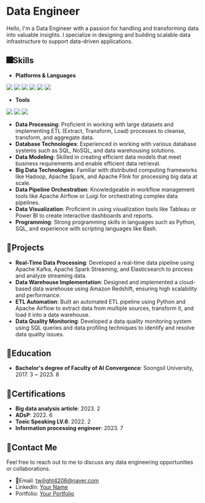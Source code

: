 # Data Engineer

Hello, I'm a Data Engineer with a passion for handling and transforming data into valuable insights. I specialize in designing and building scalable data infrastructure to support data-driven applications.

## 🎆Skills

- **Platforms & Languages**

<img src="https://img.shields.io/badge/Android-3DDC84?style=flat-square&logo=Android&logoColor=white"/> <img src="https://img.shields.io/badge/Python-3776AB?style=flat-square&logo=Python&logoColor=yellow"/> <img src="https://img.shields.io/badge/Jupyter-F37626?style=flat-square&logo=Jupyter&logoColor=yellow"/> <img src="https://img.shields.io/badge/C-A8B9CC?style=flat-square&logo=C&logoColor=blue"/> <img src="https://img.shields.io/badge/C++-00599C?style=flat-square&logo=cplusplus&logoColor=white"/> <img src="https://img.shields.io/badge/TensorFlow-FF6F00?style=flat-square&logo=TensorFlow&logoColor=white"/> 

- **Tools**

<img src="https://img.shields.io/badge/Git-F05032?style=flat-square&logo=Git&logoColor=white"/> <img src="https://img.shields.io/badge/GitHub-181717?style=flat-square&logo=GitHub&logoColor=white"/> <img src="https://img.shields.io/badge/Slack-4A154B?style=flat-square&logo=Slack&logoColor=white"/>
- **Data Processing**: Proficient in working with large datasets and implementing ETL (Extract, Transform, Load) processes to cleanse, transform, and aggregate data.
- **Database Technologies**: Experienced in working with various database systems such as SQL, NoSQL, and data warehousing solutions.
- **Data Modeling**: Skilled in creating efficient data models that meet business requirements and enable efficient data retrieval.
- **Big Data Technologies**: Familiar with distributed computing frameworks like Hadoop, Apache Spark, and Apache Flink for processing big data at scale.
- **Data Pipeline Orchestration**: Knowledgeable in workflow management tools like Apache Airflow or Luigi for orchestrating complex data pipelines.
- **Data Visualization**: Proficient in using visualization tools like Tableau or Power BI to create interactive dashboards and reports.
- **Programming**: Strong programming skills in languages such as Python, SQL, and experience with scripting languages like Bash.

## 📘Projects

- **Real-Time Data Processing**: Developed a real-time data pipeline using Apache Kafka, Apache Spark Streaming, and Elasticsearch to process and analyze streaming data.
- **Data Warehouse Implementation**: Designed and implemented a cloud-based data warehouse using Amazon Redshift, ensuring high scalability and performance.
- **ETL Automation**: Built an automated ETL pipeline using Python and Apache Airflow to extract data from multiple sources, transform it, and load it into a data warehouse.
- **Data Quality Monitoring**: Developed a data quality monitoring system using SQL queries and data profiling techniques to identify and resolve data quality issues.

## 🎩Education

- **Bachelor's degree of Faculty of AI Convergence**: Soongsil University, 2017. 3 ~ 2023. 8

## 📒Certifications

- **Big data analysis article**: 2023. 2
- **ADsP**: 2022. 6
- **Toeic Speaking LV.6**: 2022. 2
- **Information processing engineer**: 2023. 7

## 📱Contact Me

Feel free to reach out to me to discuss any data engineering opportunities or collaborations.

- 📧Email: [twilight4206@naver.com](mailto:twilight4206@naver.com)
- LinkedIn: [Your Name](https://www.linkedin.com/in/yourname)
- Portfolio: [Your Portfolio](https://your-portfolio-website.com)
